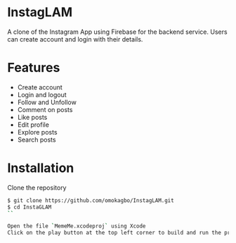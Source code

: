 # InstagLAM

A clone of the Instagram App using Firebase for the backend service. Users can create account and login with their details.


# Features

  - Create account
  - Login and logout
  - Follow and Unfollow
  - Comment on posts
  - Like posts
  - Edit profile
  - Explore posts
  - Search posts

# Installation
Clone the repository
```sh
$ git clone https://github.com/omokagbo/InstagLAM.git
$ cd InstaGLAM
``

Open the file `MemeMe.xcodeproj` using Xcode 
Click on the play button at the top left corner to build and run the project
